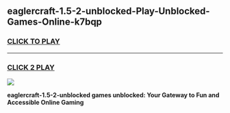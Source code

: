 
## eaglercraft-1.5-2-unblocked-Play-Unblocked-Games-Online-k7bqp
<h3>
<a href="https://premium76.site?title=eaglercraft-1.5-2-unblocked&ref=25A">CLICK TO PLAY</a></h3>
<hr>

<h3>
<a href="https://premium76.site?title=eaglercraft-1.5-2-unblocked&ref=25A">CLICK 2 PLAY</a>
  
</h3>

<a href="https://premium76.site?title=eaglercraft-1.5-2-unblocked&ref=25A"><img src="https://clearcache.store/games.png"></a>


**eaglercraft-1.5-2-unblocked games unblocked: Your Gateway to Fun and Accessible Online Gaming**
